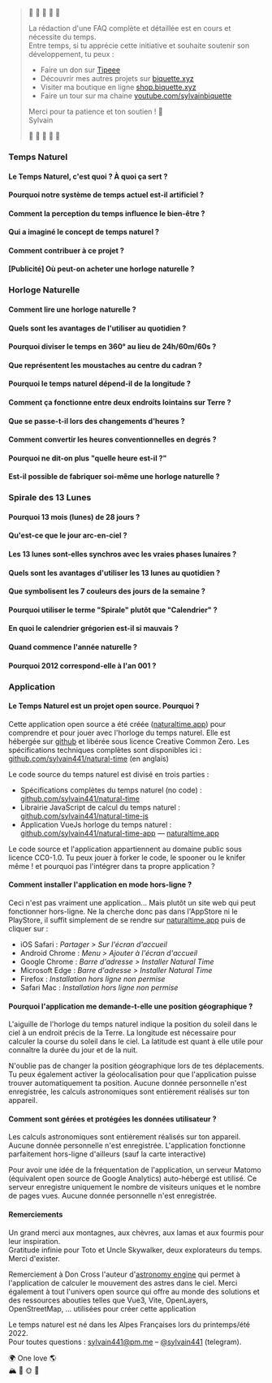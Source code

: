 
> 🚧 🚧 🚧 🚧 🚧   
>  
> La rédaction d'une FAQ complète et détaillée est en cours et nécessite du temps.  
> Entre temps, si tu apprécie cette initiative et souhaite soutenir son développement, tu peux :
>
> - Faire un don sur [Tipeee](https://fr.tipeee.com/sylvain-biquette)
> - Découvrir mes autres projets sur [biquette.xyz](https://biquette.xyz)
> - Visiter ma boutique en ligne [shop.biquette.xyz](https://shop.biquette.xyz)
> - Faire un tour sur ma chaine [youtube.com/sylvainbiquette](https://youtube.com/sylvainbiquette)
>
> Merci pour ta patience et ton soutien ! 🙏  
> Sylvain
> 
> 🚧 🚧 🚧 🚧 🚧 

### Temps Naturel

#### Le Temps Naturel, c'est quoi ? À quoi ça sert ?

#### Pourquoi notre système de temps actuel est-il artificiel ?

#### Comment la perception du temps influence le bien-être ?

#### Qui a imaginé le concept de temps naturel ?

#### Comment contribuer à ce projet ?

#### \[Publicité\] Où peut-on acheter une horloge naturelle ?





### Horloge Naturelle

#### Comment lire une horloge naturelle ?

#### Quels sont les avantages de l'utiliser au quotidien ?

#### Pourquoi diviser le temps en 360° au lieu de 24h/60m/60s ?

#### Que représentent les moustaches au centre du cadran ?

#### Pourquoi le temps naturel dépend-il de la longitude ?

#### Comment ça fonctionne entre deux endroits lointains sur Terre ?

#### Que se passe-t-il lors des changements d'heures ?

#### Comment convertir les heures conventionnelles en degrés ?

#### Pourquoi ne dit-on plus "quelle heure est-il ?"

#### Est-il possible de fabriquer soi-même une horloge naturelle ?





### Spirale des 13 Lunes

#### Pourquoi 13 mois (lunes) de 28 jours ?

#### Qu'est-ce que le jour arc-en-ciel ?

#### Les 13 lunes sont-elles synchros avec les vraies phases lunaires ?

#### Quels sont les avantages d'utiliser les 13 lunes au quotidien ?

#### Que symbolisent les 7 couleurs des jours de la semaine ?

#### Pourquoi utiliser le terme "Spirale" plutôt que "Calendrier" ?

#### En quoi le calendrier grégorien est-il si mauvais ?

#### Quand commence l'année naturelle ?

#### Pourquoi 2012 correspond-elle à l'an 001 ?





### Application

#### Le Temps Naturel est un projet open source. Pourquoi ?

 Cette application open source a été créée ([naturaltime.app](https://naturaltime.app)) pour comprendre et pour jouer avec l'horloge du temps naturel. Elle est hébergée sur [github](https://github.com/sylvain441/natural-time-app) et libérée sous licence Creative Common Zero.
Les spécifications techniques complètes sont disponibles ici :  
[github.com/sylvain441/natural-time](https://github.com/sylvain441/natural-time) (en anglais) 

Le code source du temps naturel est divisé en trois parties :

- Spécifications complètes du temps naturel (no code) : [github.com/sylvain441/natural-time](https://github.com/sylvain441/natural-time)
- Librairie JavaScript de calcul du temps naturel : [github.com/sylvain441/natural-time-js](https://github.com/sylvain441/natural-time-js)
- Application VueJs horloge du temps naturel : [github.com/sylvain441/natural-time-app](https://github.com/sylvain441/natural-time-app) — [naturaltime.app](https://naturaltime.app)

Le code source et l'application appartiennent au domaine public sous licence CC0-1.0. Tu peux jouer à forker le code, le spooner ou le knifer même ! et pourquoi pas l'intégrer dans ta propre application ?



#### Comment installer l'application en mode hors-ligne ?

Ceci n'est pas vraiment une application... Mais plutôt un site web qui peut fonctionner hors-ligne. Ne la cherche donc pas dans l'AppStore ni le PlayStore, il suffit simplement de se rendre sur [naturaltime.app](https://naturaltime.app) puis de cliquer sur :

- iOS Safari : *Partager > Sur l'écran d'accueil*
- Android Chrome : *Menu > Ajouter à l'écran d'accueil*
- Google Chrome : *Barre d'adresse > Installer Natural Time*
- Microsoft Edge : *Barre d'adresse > Installer Natural Time*
- Firefox : *Installation hors ligne non permise*
- Safari Mac : *Installation hors ligne non permise*

#### Pourquoi l'application me demande-t-elle une position géographique ?

L'aiguille de l'horloge du temps naturel indique la position du soleil dans le ciel à un endroit précis de la Terre. La longitude est nécessaire pour calculer la course du soleil dans le ciel. La latitude est quant à elle utile pour connaître la durée du jour et de la nuit.

N'oublie pas de changer la position géographique lors de tes déplacements. Tu peux également activer la géolocalisation pour que l'application puisse trouver automatiquement ta position. Aucune donnée personnelle n'est enregistrée, les calculs astronomiques sont entièrement réalisés sur ton appareil.

#### Comment sont gérées et protégées les données utilisateur ?

Les calculs astronomiques sont entièrement réalisés sur ton appareil. Aucune donnée personnelle n'est enregistrée. L'application fonctionne parfaitement hors-ligne d'ailleurs (sauf la carte interactive)

Pour avoir une idée de la fréquentation de l'application, un serveur Matomo (équivalent open source de Google Analytics) auto-hébergé est utilisé. Ce serveur enregistre uniquement le nombre de visiteurs uniques et le nombre de pages vues. Aucune donnée personnelle n'est enregistrée.

#### Remerciements

Un grand merci aux montagnes, aux chèvres, aux lamas et aux fourmis pour leur inspiration.  
Gratitude infinie pour Toto et Uncle Skywalker, deux explorateurs du temps. Merci d'exister.

Remerciement à Don Cross l'auteur d'[astronomy engine](https://github.com/cosinekitty/astronomy/) qui permet à l'application de calculer le mouvement des astres dans le ciel. Merci également à tout l'univers open source qui offre au monde des solutions et des ressources abouties telles que Vue3, Vite, OpenLayers, OpenStreetMap, ... utilisées pour créer cette application

Le temps naturel est né dans les Alpes Françaises lors du printemps/été 2022.  
Pour toutes questions : [sylvain441@pm.me](mailto:sylvain441@pm.me) – [@sylvain441](https://t.me/sylvain441) (telegram).

🌍 One love 🌎  
🏔 🐐 🌞 🌈